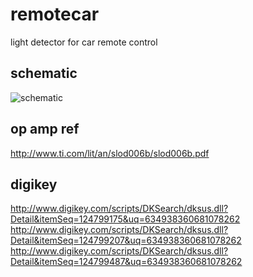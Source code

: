 remotecar
=========

light detector for car remote control

schematic
---------
![schematic](https://raw.github.com/noahp/remotecar/master/hw/schematic.png)

op amp ref
---------
http://www.ti.com/lit/an/slod006b/slod006b.pdf

digikey
--------
http://www.digikey.com/scripts/DKSearch/dksus.dll?Detail&itemSeq=124799175&uq=634938360681078262
http://www.digikey.com/scripts/DKSearch/dksus.dll?Detail&itemSeq=124799207&uq=634938360681078262
http://www.digikey.com/scripts/DKSearch/dksus.dll?Detail&itemSeq=124799487&uq=634938360681078262
